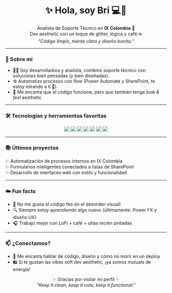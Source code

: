 
<h1 align="center">✨ Hola, soy Bri 💻🌸</h1>
<p align="center">
  Analista de Soporte Técnico en <strong>IX Colombia</strong> 💼<br>
  Dev aesthetic con un toque de glitter, lógica y café ☕<br>
  <em>“Código limpio, mente clara y diseño bonito.”</em>
</p>

---

### 💖 Sobre mí

- 👩‍💻 Soy desarrolladora y analista, combino soporte técnico con soluciones bien pensadas (y bien diseñadas).
- ⚙️ Automatizo procesos con flow (Power Automate y SharePoint, te estoy mirando a ti 👀).
- 🎀 Me encanta que el código funcione, pero que también tenga *look & feel* aesthetic.

---

### 🛠️ Tecnologías y herramientas favoritas

<p align="center">
  <img src="https://img.shields.io/badge/HTML5-F28AB2?style=for-the-badge&logo=html5&logoColor=white"/>
  <img src="https://img.shields.io/badge/CSS3-FFB7C5?style=for-the-badge&logo=css3&logoColor=white"/>
  <img src="https://img.shields.io/badge/JavaScript-F7DF1E?style=for-the-badge&logo=javascript&logoColor=black"/>
  <img src="https://img.shields.io/badge/Power%20Automate-89CFF0?style=for-the-badge&logo=microsoftpowerautomate&logoColor=black"/>
  <img src="https://img.shields.io/badge/SharePoint-6EC2C9?style=for-the-badge&logo=microsoftsharepoint&logoColor=white"/>
  <img src="https://img.shields.io/badge/Git-F1502F?style=for-the-badge&logo=git&logoColor=white"/>
  <img src="https://img.shields.io/badge/GitHub-000000?style=for-the-badge&logo=github&logoColor=white"/>
</p>

---

### 📚 Últimos proyectos

✨ Automatización de procesos internos en IX Colombia  
✨ Formularios inteligentes conectados a listas de SharePoint  
✨ Desarrollo de interfaces web con estilo y funcionalidad

---

### ☁️ Fun facts

- 💅 No me gusta el código feo (ni el desorden visual)
- 🔍 Siempre estoy aprendiendo algo nuevo (últimamente: Power FX y diseño UX)
- 🎧 Trabajo mejor con LoFi + café + uñas recién pintadas

---

### 📫 ¿Conectamos?

- 💌 Me encanta hablar de código, diseño y cómo no morir en un deploy
- 🛍️ Si te gustan las vibes soft dev aesthetic, ¡ya somos mutuals de energía!

<p align="center">
  ✨ Gracias por visitar mi perfil ✨<br>
  <em>"Keep it clean, keep it cute, keep it functional."</em>
</p>
